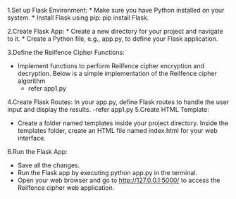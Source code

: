 1.Set up Flask Environment:
    * Make sure you have Python installed on your system.
    * Install Flask using pip: pip install Flask.

2.Create Flask App:
    * Create a new directory for your project and navigate to it.
    * Create a Python file, e.g., app.py, to define your Flask application.

3.Define the Reilfence Cipher Functions:
  * Implement functions to perform Reilfence cipher encryption and decryption. Below is       a simple implementation of the Reilfence cipher algorithm
     - refer app1.py

4.Create Flask Routes:
   In your app.py, define Flask routes to handle the user input and display the results.
    -refer app1.py
5.Create HTML Template:

  *  Create a folder named templates inside your project directory.
Inside the templates folder, create an HTML file named index.html for your web      interface.

6.Run the Flask App:
  *  Save all the changes.
  *  Run the Flask app by executing python app.py in the terminal.
  *  Open your web browser and go to http://127.0.0.1:5000/ to access the Reilfence cipher web application.
